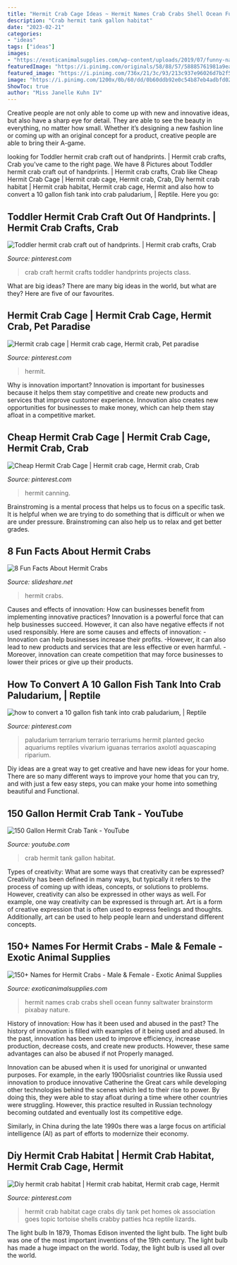 ```yaml
---
title: "Hermit Crab Cage Ideas ~ Hermit Names Crab Crabs Shell Ocean Funny Saltwater Brainstorm Pixabay Nature"
description: "Crab hermit tank gallon habitat"
date: "2023-02-21"
categories:
- "ideas"
tags: ["ideas"]
images:
- "https://exoticanimalsupplies.com/wp-content/uploads/2019/07/funny-names-for-hermit-crabs.jpg"
featuredImage: "https://i.pinimg.com/originals/58/88/57/58885761981a9ea40c0dd60767e68b75.jpg"
featured_image: "https://i.pinimg.com/736x/21/3c/93/213c937e96026d7b2f5e45a3ced50c86--hermit-crab-cage-hermit-crab-habitat.jpg"
image: "https://i.pinimg.com/1200x/0b/60/dd/0b60ddb92e0c54b87eb4adbfd02efb90.jpg"
ShowToc: true
author: "Miss Janelle Kuhn IV"
---
```



Creative people are not only able to come up with new and innovative ideas, but also have a sharp eye for detail. They are able to see the beauty in everything, no matter how small. Whether it’s designing a new fashion line or coming up with an original concept for a product, creative people are able to bring their A-game.

	

		
looking for Toddler hermit crab craft out of handprints. | Hermit crab crafts, Crab you've came to the right page. We have 8 Pictures about Toddler hermit crab craft out of handprints. | Hermit crab crafts, Crab like Cheap Hermit Crab Cage | Hermit crab cage, Hermit crab, Crab, Diy hermit crab habitat | Hermit crab habitat, Hermit crab cage, Hermit and also how to convert a 10 gallon fish tank into crab paludarium, | Reptile. Here you go:
		
    
## Toddler Hermit Crab Craft Out Of Handprints. | Hermit Crab Crafts, Crab

<img loading=lazy src="https://i.pinimg.com/originals/58/88/57/58885761981a9ea40c0dd60767e68b75.jpg" onerror="this.onerror=null;this.src='https://tse4.mm.bing.net/th?id=OIP.AW7J6xXJJWgCC3bncuPr3wHaNL&amp;pid=15.1';" alt="Toddler hermit crab craft out of handprints. | Hermit crab crafts, Crab">

_Source: pinterest.com_

>crab craft hermit crafts toddler handprints projects class. 

	

What are big ideas?
There are many big ideas in the world, but what are they? Here are five of our favourites.

    
## Hermit Crab Cage | Hermit Crab Cage, Hermit Crab, Pet Paradise

<img loading=lazy src="https://i.pinimg.com/736x/21/3c/93/213c937e96026d7b2f5e45a3ced50c86--hermit-crab-cage-hermit-crab-habitat.jpg" onerror="this.onerror=null;this.src='https://tse2.mm.bing.net/th?id=OIP.yzAXWj2cDBOk0QYtNV82mAHaFj&amp;pid=15.1';" alt="Hermit crab cage | Hermit crab cage, Hermit crab, Pet paradise">

_Source: pinterest.com_

>hermit. 

	

Why is innovation important?
Innovation is important for businesses because it helps them stay competitive and create new products and services that improve customer experience. Innovation also creates new opportunities for businesses to make money, which can help them stay afloat in a competitive market.

    
## Cheap Hermit Crab Cage | Hermit Crab Cage, Hermit Crab, Crab

<img loading=lazy src="https://i.pinimg.com/1200x/0b/60/dd/0b60ddb92e0c54b87eb4adbfd02efb90.jpg" onerror="this.onerror=null;this.src='https://tse4.mm.bing.net/th?id=OIP.f9-R_9XuVqpuMdTmCPpwAAHaHa&amp;pid=15.1';" alt="Cheap Hermit Crab Cage | Hermit crab cage, Hermit crab, Crab">

_Source: pinterest.com_

>hermit canning. 

	

Brainstroming is a mental process that helps us to focus on a specific task. It is helpful when we are trying to do something that is difficult or when we are under pressure. Brainstroming can also help us to relax and get better grades.

    
## 8 Fun Facts About Hermit Crabs

<img loading=lazy src="http://image.slidesharecdn.com/piscespros-141216122215-conversion-gate02/95/8-fun-facts-about-hermit-crabs-5-638.jpg?cb=1418732662" onerror="this.onerror=null;this.src='https://tse2.mm.bing.net/th?id=OIP.WFBkS1koWU-G3RI8AWa19QHaFj&amp;pid=15.1';" alt="8 Fun Facts About Hermit Crabs">

_Source: slideshare.net_

>hermit crabs. 

	

Causes and effects of innovation: How can businesses benefit from implementing innovative practices?
Innovation is a powerful force that can help businesses succeed. However, it can also have negative effects if not used responsibly. Here are some causes and effects of innovation: 
-Innovation can help businesses increase their profits.
-However, it can also lead to new products and services that are less effective or even harmful.
-Moreover, innovation can create competition that may force businesses to lower their prices or give up their products.

    
## How To Convert A 10 Gallon Fish Tank Into Crab Paludarium, | Reptile

<img loading=lazy src="https://i.pinimg.com/736x/77/72/bd/7772bdd4d9aba63db07f7ad7fd26313e--paludarium-vivarium.jpg" onerror="this.onerror=null;this.src='https://tse2.mm.bing.net/th?id=OIP.t2Z7HxGCd1pvqAkj5pBXiwHaFX&amp;pid=15.1';" alt="how to convert a 10 gallon fish tank into crab paludarium, | Reptile">

_Source: pinterest.com_

>paludarium terrarium terrario terrariums hermit planted gecko aquariums reptiles vivarium iguanas terrarios axolotl aquascaping riparium. 

	

Diy ideas are a great way to get creative and have new ideas for your home. There are so many different ways to improve your home that you can try, and with just a few easy steps, you can make your home into something beautiful and Functional.

    
## 150 Gallon Hermit Crab Tank - YouTube

<img loading=lazy src="http://i.ytimg.com/vi/WrahzfQ5C-Q/hqdefault.jpg" onerror="this.onerror=null;this.src='https://tse3.mm.bing.net/th?id=OIP.hHd1x9TIHhTToRwMUixilgHaFj&amp;pid=15.1';" alt="150 Gallon Hermit Crab Tank - YouTube">

_Source: youtube.com_

>crab hermit tank gallon habitat. 

	

Types of creativity: What are some ways that creativity can be expressed?
Creativity has been defined in many ways, but typically it refers to the process of coming up with ideas, concepts, or solutions to problems. However, creativity can also be expressed in other ways as well. For example, one way creativity can be expressed is through art. Art is a form of creative expression that is often used to express feelings and thoughts. Additionally, art can be used to help people learn and understand different concepts.

    
## 150+ Names For Hermit Crabs - Male &amp; Female - Exotic Animal Supplies

<img loading=lazy src="https://exoticanimalsupplies.com/wp-content/uploads/2019/07/funny-names-for-hermit-crabs.jpg" onerror="this.onerror=null;this.src='https://tse3.mm.bing.net/th?id=OIP.-JmQ8xPbN5_NLinkZa4RgAHaEg&amp;pid=15.1';" alt="150+ Names for Hermit Crabs - Male &amp; Female - Exotic Animal Supplies">

_Source: exoticanimalsupplies.com_

>hermit names crab crabs shell ocean funny saltwater brainstorm pixabay nature. 

	

History of innovation: How has it been used and abused in the past?
The history of innovation is filled with examples of it being used and abused. In the past, innovation has been used to improve efficiency, increase production, decrease costs, and create new products. However, these same advantages can also be abused if not Properly managed.

Innovation can be abused when it is used for unoriginal or unwanted purposes. For example, in the early 1900srialist countries like Russia used innovation to produce innovative Catherine the Great cars while developing other technologies behind the scenes which led to their rise to power. By doing this, they were able to stay afloat during a time where other countries were struggling. However, this practice resulted in Russian technology becoming outdated and eventually lost its competitive edge. 

Similarly, in China during the late 1990s there was a large focus on artificial intelligence (AI) as part of efforts to modernize their economy.

    
## Diy Hermit Crab Habitat | Hermit Crab Habitat, Hermit Crab Cage, Hermit

<img loading=lazy src="https://i.pinimg.com/736x/00/85/fd/0085fdb01f0e6ac71c653312437d7736.jpg" onerror="this.onerror=null;this.src='https://tse4.mm.bing.net/th?id=OIP.7WT6Ft7B252ocx4EIDzdWAHaJ3&amp;pid=15.1';" alt="Diy hermit crab habitat | Hermit crab habitat, Hermit crab cage, Hermit">

_Source: pinterest.com_

>hermit crab habitat cage crabs diy tank pet homes ok association goes topic tortoise shells crabby patties hca reptile lizards. 

	

The light bulb
In 1879, Thomas Edison invented the light bulb. The light bulb was one of the most important inventions of the 19th century. The light bulb has made a huge impact on the world. Today, the light bulb is used all over the world.


